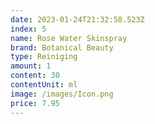 ```yaml
---
date: 2023-01-24T21:32:58.523Z
index: 5
name: Rose Water Skinspray
brand: Botanical Beauty
type: Reiniging
amount: 1
content: 30
contentUnit: ml
image: /images/Icon.png
price: 7.95
---
```

